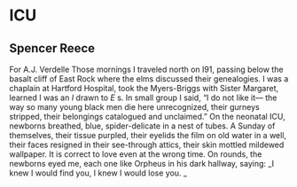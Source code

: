 # ICU
## Spencer Reece
For A.J. Verdelle
Those mornings I traveled north on I91,
passing below the basalt cliff of East Rock
where the elms discussed their genealogies.
I was a chaplain at Hartford Hospital,
took the Myers-Briggs with Sister Margaret,
learned I was an _I_ drawn to _E_ s.
In small group I said, “I do not like it—
the way so many young black men die here
unrecognized, their gurneys stripped,
their belongings catalogued and unclaimed.”
On the neonatal ICU, newborns breathed,
blue, spider-delicate in a nest of tubes.
A Sunday of themselves, their tissue purpled,
their eyelids the film on old water in a well,
their faces resigned in their see-through attics,
their skin mottled mildewed wallpaper.
It is correct to love even at the wrong time.
On rounds, the newborns eyed me, each one
like Orpheus in his dark hallway, saying:
 _I knew I would find you, I knew I would lose you.
_